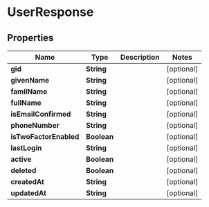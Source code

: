 

# UserResponse

## Properties

Name | Type | Description | Notes
------------ | ------------- | ------------- | -------------
**gid** | **String** |  |  [optional]
**givenName** | **String** |  |  [optional]
**familName** | **String** |  |  [optional]
**fullName** | **String** |  |  [optional]
**isEmailConfirmed** | **String** |  |  [optional]
**phoneNumber** | **String** |  |  [optional]
**isTwoFactorEnabled** | **Boolean** |  |  [optional]
**lastLogin** | **String** |  |  [optional]
**active** | **Boolean** |  |  [optional]
**deleted** | **Boolean** |  |  [optional]
**createdAt** | **String** |  |  [optional]
**updatedAt** | **String** |  |  [optional]



